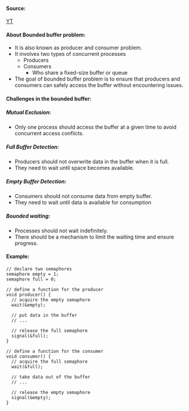 #### Source:
[YT](https://www.youtube.com/watch?v=yw__NPExEH4&list=PLXj4XH7LcRfDrdQuJTHIPmKMpa7eYVaPm&index=35)

#### About Bounded buffer problem:

* It is also known as producer and consumer problem.
* It involves two types of concurrent processes
	* Producers
	* Consumers
		* Who share a fixed-size buffer or queue
* The goal of bounded buffer problem is to ensure that producers and consumers can safely access the buffer without encountering issues.

#### Challenges in the bounded buffer:

##### Mutual Exclusion:
* Only one process should access the buffer at a given time to avoid concurrent access conflicts.

##### Full Buffer Detection:
* Producers should not overwrite data in the buffer when it is full. 
* They need to wait until space becomes available.

##### Empty Buffer Detection:
* Consumers should not consume data from empty buffer.
* They need to wait until data is available for consumption

##### Bounded waiting:
* Processes should not wait indefinitely.
* There should be a mechanism to limit the waiting time and ensure progress.

#### Example:

```
// declare two semaphores
semaphore empty = 1;
semaphore full = 0;

// define a function for the producer
void producer() {
  // acquire the empty semaphore
  wait(&empty);

  // put data in the buffer
  // ...

  // release the full semaphore
  signal(&full);
}

// define a function for the consumer
void consumer() {
  // acquire the full semaphore
  wait(&full);

  // take data out of the buffer
  // ...

  // release the empty semaphore
  signal(&empty);
}

```